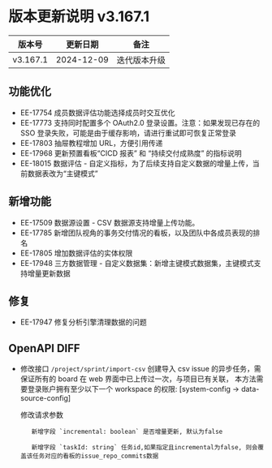 # 版本更新说明 v3.167.1

| 版本号<br/>   | 更新日期<br/>   | 备注<br/>         |
| ------------- | --------------- | ----------------- |
| v3.167.1<br/> | 2024-12-09<br/> | 迭代版本升级<br/> |

## 功能优化

- EE-17754 成员数据评估功能选择成员时交互优化
- EE-17773 支持同时配置多个 OAuth2.0 登录设置。注意：如果发现已存在的 SSO 登录失败，可能是由于缓存影响，请进行重试即可恢复正常登录
- EE-17803 抽屉教程增加 URL，方便引用传递
- EE-17968 更新预置看板“CICD 报表” 和 “持续交付成熟度” 的指标说明
- EE-18015 数据评估 - 自定义指标，为了后续支持自定义数据的增量上传，当前数据表改为“主键模式”

## 新增功能

- EE-17509 数据源设置 - CSV 数据源支持增量上传功能。
- EE-17785 新增团队视角的事务交付情况的看板，以及团队中各成员表现的排名
- EE-17805 增加数据评估的实体权限
- EE-17948 三方数据管理 - 自定义数据集：新增主键模式数据集，主键模式支持增量更新数据

## 修复

- EE-17947 修复分析引擎清理数据的问题

## OpenAPI DIFF

- 修改接口 `/project/sprint/import-csv` 创建导入 csv issue 的异步任务，需保证所有的 board 在 web 界面中已上传过一次，与项目已有关联， 本方法需要登录账户拥有至少以下一个 workspace 的权限: [system-config -> data-source-config]

  修改请求参数

  ```
     新增字段 `incremental: boolean` 是否增量更新, 默认为false

     新增字段 `taskId: string` 任务id,如果指定且incremental为false, 则会覆盖该任务对应的看板的issue_repo_commits数据
  ```

